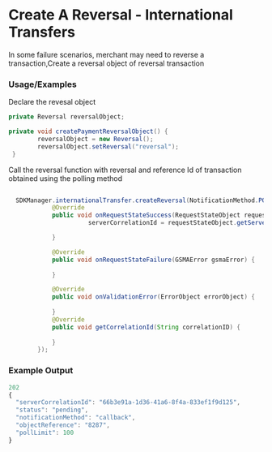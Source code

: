 # Create A Reversal - International Transfers

In some failure scenarios, merchant may need to reverse a transaction,Create a reversal object of reversal transaction

### Usage/Examples

Declare the revesal object

```java
private Reversal reversalObject;
```

```java
private void createPaymentReversalObject() {
        reversalObject = new Reversal();
        reversalObject.setReversal("reversal");
 }
```
Call the reversal function with reversal and reference Id of transaction obtained using the polling method

```java

  SDKManager.internationalTransfer.createReversal(NotificationMethod.POLLING,"","Place your Reference id", reversalObject, new RequestStateInterface() {
            @Override
            public void onRequestStateSuccess(RequestStateObject requestStateObject) {
                      serverCorrelationId = requestStateObject.getServerCorrelationId();

            }

            @Override
            public void onRequestStateFailure(GSMAError gsmaError) {
             
            }

            @Override
            public void onValidationError(ErrorObject errorObject) {
                
            }
            @Override
            public void getCorrelationId(String correlationID) {
               
            }
        });

```

### Example Output

```javascript
202
{
  "serverCorrelationId": "66b3e91a-1d36-41a6-8f4a-833ef1f9d125",
  "status": "pending",
  "notificationMethod": "callback",
  "objectReference": "8287",
  "pollLimit": 100
}
```

